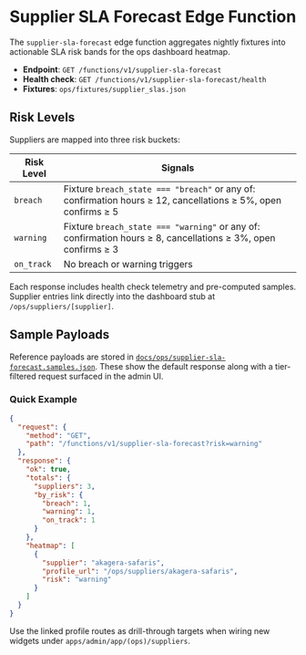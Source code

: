 # Supplier SLA Forecast Edge Function

The `supplier-sla-forecast` edge function aggregates nightly fixtures into actionable SLA risk bands for the ops dashboard heatmap.

- **Endpoint**: `GET /functions/v1/supplier-sla-forecast`
- **Health check**: `GET /functions/v1/supplier-sla-forecast/health`
- **Fixtures**: `ops/fixtures/supplier_slas.json`

## Risk Levels

Suppliers are mapped into three risk buckets:

| Risk Level | Signals |
| --- | --- |
| `breach` | Fixture `breach_state === "breach"` or any of: confirmation hours ≥ 12, cancellations ≥ 5%, open confirms ≥ 5 |
| `warning` | Fixture `breach_state === "warning"` or any of: confirmation hours ≥ 8, cancellations ≥ 3%, open confirms ≥ 3 |
| `on_track` | No breach or warning triggers |

Each response includes health check telemetry and pre-computed samples. Supplier entries link directly into the dashboard stub at `/ops/suppliers/[supplier]`.

## Sample Payloads

Reference payloads are stored in [`docs/ops/supplier-sla-forecast.samples.json`](./supplier-sla-forecast.samples.json). These show the default response along with a tier-filtered request surfaced in the admin UI.

### Quick Example

```json
{
  "request": {
    "method": "GET",
    "path": "/functions/v1/supplier-sla-forecast?risk=warning"
  },
  "response": {
    "ok": true,
    "totals": {
      "suppliers": 3,
      "by_risk": {
        "breach": 1,
        "warning": 1,
        "on_track": 1
      }
    },
    "heatmap": [
      {
        "supplier": "akagera-safaris",
        "profile_url": "/ops/suppliers/akagera-safaris",
        "risk": "warning"
      }
    ]
  }
}
```

Use the linked profile routes as drill-through targets when wiring new widgets under `apps/admin/app/(ops)/suppliers`.
